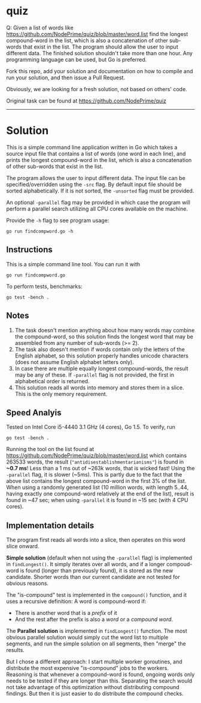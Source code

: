 # quiz


Q: Given a list of words like https://github.com/NodePrime/quiz/blob/master/word.list find the longest compound-word in the list, which is also a concatenation of other sub-words that exist in the list. The program should allow the user to input different data. The finished solution shouldn't take more than one hour. Any programming language can be used, but Go is preferred.


Fork this repo, add your solution and documentation on how to compile and run your solution, and then issue a Pull Request. 

Obviously, we are looking for a fresh solution, not based on others' code.

Original task can be found at https://github.com/NodePrime/quiz

---

# Solution 

This is a simple command line application written in Go which takes a source input file
that contains a list of words (one word in each line), and prints the
longest compound-word in the list, which is also a concatenation of other sub-words that exist in the list.
 
The program allows the user to input different data. The input file can be
specified/overridden using the `-src` flag.
By default input file should be sorted alphabetically. If it is not sorted, the `-unsorted` flag must be provided.

An optional `-parallel` flag may be provided in which case the program will perform a parallel search
utilizing all CPU cores available on the machine.

Provide the `-h` flag to see program usage:

    go run findcompword.go -h

## Instructions

This is a simple command line tool. You can run it with

    go run findcompword.go

To perform tests, benchmarks:

    go test -bench .

## Notes

1. The task doesn't mention anything about how many words may combine the compound-word,
so this solution finds the longest word that may be assembled from any number of sub-words (>= 2).
2. The task also doesn't mention if words contain only the letters of the English alphabet,
so this solution properly handles unicode characters (does not assume English alphabet letters only).
3. In case there are multiple equally longest compound-words, the result may be any of these.
If `-parallel` flag is not provided, the first in alphabetical order is returned.
4. This solution reads all words into memory and stores them in a slice.
This is the only memory requirement.

## Speed Analyis

Tested on Intel Core i5-4440 3.1 GHz (4 cores), Go 1.5. To verify, run

    go test -bench .

Running the tool on the list found at https://github.com/NodePrime/quiz/blob/master/word.list
which contains 263533 words, the result (`"antidisestablishmentarianisms"`)
is found in **~0.7 ms**! Less than a 1 ms out of ~263k words, that is wicked fast!
Using the `-parallel` flag, it is slower (~5ms). This is partly due to the fact that the above list
contains the longest compound-word in the first 3% of the list.
When using a randomly generated list (10 million words, with length 5..44, having exactly one compound-word
relatively at the end of the list), result is found in ~47 sec; when using `-parallel` it is found in ~15 sec (with 4 CPU cores).

## Implementation details

The program first reads all words into a slice, then operates on this word slice onward.

**Simple solution** (default when not using the `-parallel` flag) is implemented in `findLongest()`.
It simply iterates over all words, and if a longer compoud-word is found
(longer than previously found), it is stored as the new candidate.
Shorter words than our current candidate are not tested for obvious reasons.

The "is-compound" test is implemented in the `compound()` function, and it uses a recursive definition:
A word is compound-word if:
- There is another word that is a _prefix_ of it
- And the rest after the prefix is also a _word_ or a _compound word_.

The **Parallel solution** is implemented in `findLongest()` function.
The most obvious parallel solution would simply cut the word list to multiple segments, and run the simple solution
on all segments, then "merge" the results.

But I chose a different approach:
I start multiple worker goroutines, and distribute the most expensive "is-compound" jobs to the workers.
Reasoning is that whenever a compound-word is found, ongoing words only needs to be tested if they are longer than this.
Separating the search would not take advantage of this optimization without distributing compound findings.
But then it is just easier to do distribute the compound checks.
